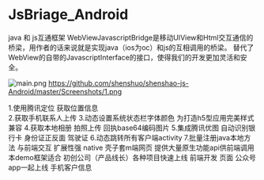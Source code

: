# JsBriage_Android
java 和 js互通框架 
WebViewJavascriptBridge是移动UIView和Html交互通信的桥梁，用作者的话来说就是实现java（ios为oc）和js的互相调用的桥梁。
替代了WebView的自带的JavascriptInterface的接口，使得我们的开发更加灵活和安全。


![main.png](http://upload-images.jianshu.io/upload_images/2022038-1153245a6a0877c5.png?imageMogr2/auto-orient/strip%7CimageView2/2/w/1240)
https://github.com/shenshuo/shenshao-js-Android/master/Screenshots/1.png

1.使用腾讯定位 获取位置信息   
2.获取手机联系人上传 
3.动态设置系统状态栏字体颜色 为打造h5型应用完美样式兼容
4.获取本地相册 拍照上传 回执base64编码图片
5.集成腾讯优图 自动识别银行卡 身份证正反面 驾驶证
6.动态跳转所有客户端activity
7.批量注册java本地方法 与前端交互 扩展性强
native 壳子套m端网页 提供大量原生功能api供前端调用 
  本demo框架适合 初创公司（产品线长）各种项目快速上线 前端开发 页面 公众号app一起上线 手机客户信息

